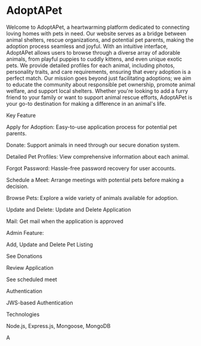 # AdoptAPet

Welcome to AdoptAPet, a heartwarming platform dedicated to connecting loving homes with pets in need. Our website serves as a bridge between animal shelters, rescue organizations, and potential pet parents, making the adoption process seamless and joyful. With an intuitive interface, AdoptAPet allows users to browse through a diverse array of adorable animals, from playful puppies to cuddly kittens, and even unique exotic pets. We provide detailed profiles for each animal, including photos, personality traits, and care requirements, ensuring that every adoption is a perfect match. Our mission goes beyond just facilitating adoptions; we aim to educate the community about responsible pet ownership, promote animal welfare, and support local shelters. Whether you're looking to add a furry friend to your family or want to support animal rescue efforts, AdoptAPet is your go-to destination for making a difference in an animal's life.

Key Feature

Apply for Adoption: Easy-to-use application process for potential pet parents.

Donate: Support animals in need through our secure donation system.

Detailed Pet Profiles: View comprehensive information about each animal.

Forgot Password: Hassle-free password recovery for user accounts.

Schedule a Meet: Arrange meetings with potential pets before making a decision.

Browse Pets: Explore a wide variety of animals available for adoption.

Update and Delete: Update and Delete Application 

Mail: Get mail when the application is approved


Admin Feature:

Add, Update and Delete Pet Listing

See Donations

Review Application

See scheduled meet

Authentication

JWS-based Authentication

Technologies

Node.js, Express.js, Mongoose, MongoDB

A

